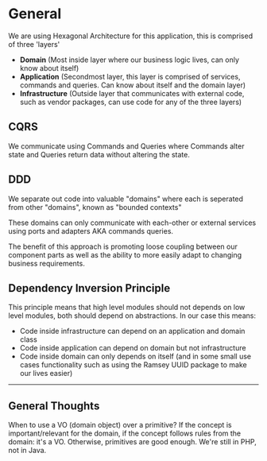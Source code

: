 # General

We are using Hexagonal Architecture for this application, this is comprised of three 'layers' 


[//]: # (TODO improve this + add in diagram)
- **Domain** (Most inside layer where our business logic lives, can only know about itself)
- **Application** (Secondmost layer, this layer is comprised of services, commands and queries. Can know about itself and the domain layer) 
- **Infrastructure** (Outside layer that communicates with external code, such as vendor packages, can use code for any of the three layers)


## CQRS

We communicate using Commands and Queries where Commands alter state and Queries return data without altering the state.


## DDD

We separate out code into valuable "domains" where each is seperated from other "domains", known as "bounded contexts" 

These domains can only communicate with each-other or external services using ports and adapters AKA commands queries.

The benefit of this approach is promoting loose coupling between our component parts as well as the ability to more easily adapt to changing business requirements.


## Dependency Inversion Principle

This principle means that high level modules should not depends on low level modules, both should depend on abstractions.
In our case this means:
- Code inside infrastructure can depend on an application and domain class
- Code inside application can depend on domain but not infrastructure 
- Code inside domain can only depends on itself (and in some small use cases functionality such as using the Ramsey UUID package to make our lives easier)

---

## General Thoughts 

When to use a VO (domain object) over a primitive? If the concept is important/relevant for the domain, if the concept follows rules from the domain: it's a VO. Otherwise, primitives are good enough. We're still in PHP, not in Java.
